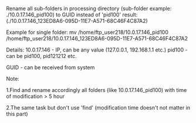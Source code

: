 Rename all sub-folders in processing directory (sub-folder example:
./10.0.17.146_pid100) to GUID instead of 'pid100'
result: (./10.0.17.146_123ED8A6-095D-11E7-A571-68C46F4C87A2)

Example for single folder:
mv /home/ftp_user218/10.0.17.146_pid100
/home/ftp_user218/10.0.17.146_123ED8A6-095D-11E7-A571-68C46F4C87A2

Details:
10.0.17.146 - IP, can be any value (127.0.0.1, 192.168.1.1 etc.)
pid100 - can be pid100, pid121212 etc.

GUID - can be received from system

Note:

1.Find  and rename accordingly all folders (like 10.0.17.146_pid100)
with time of modification > 5 hour

2.The same task but don't use 'find' (modification time doesn't not
matter in this part)
